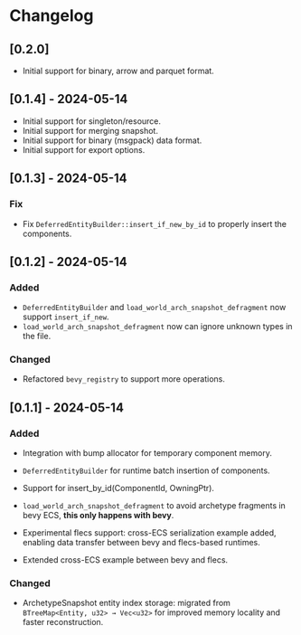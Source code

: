 # Changelog
## [0.2.0]  
- Initial support for binary, arrow and parquet format.

## [0.1.4] - 2024-05-14
- Initial support for singleton/resource.
- Initial support for merging snapshot.
- Initial support for binary (msgpack) data format.
- Initial support for export options.
  
## [0.1.3] - 2024-05-14

### Fix
- Fix `DeferredEntityBuilder::insert_if_new_by_id` to properly insert the components.

## [0.1.2] - 2024-05-14

### Added
- `DeferredEntityBuilder` and `load_world_arch_snapshot_defragment` now support `insert_if_new`.
- `load_world_arch_snapshot_defragment` now can ignore unknown types in the file.
### Changed
-   Refactored `bevy_registry` to support more operations.


## [0.1.1] - 2024-05-14

### Added
- Integration with bump allocator for temporary component memory.
- `DeferredEntityBuilder` for runtime batch insertion of components.
- Support for insert_by_id(ComponentId, OwningPtr).
- `load_world_arch_snapshot_defragment` to avoid archetype fragments in bevy ECS, **this only happens with bevy**.
- Experimental flecs support: cross-ECS serialization example added, enabling data transfer between bevy and flecs-based runtimes.

- Extended cross-ECS example between bevy and flecs.
### Changed
-   ArchetypeSnapshot entity index storage: migrated from `BTreeMap<Entity, u32> → Vec<u32>` for improved memory locality and faster reconstruction.